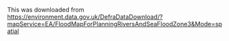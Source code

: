 This was downloaded from https://environment.data.gov.uk/DefraDataDownload/?mapService=EA/FloodMapForPlanningRiversAndSeaFloodZone3&Mode=spatial